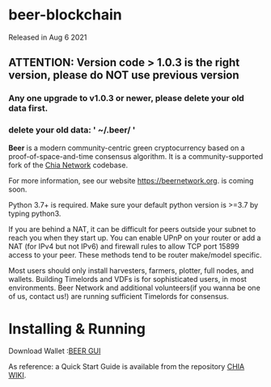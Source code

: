 # beer-blockchain
Released in Aug 6 2021

## ATTENTION: Version code > 1.0.3 is the right version, please do NOT use previous version

### Any one upgrade to v1.0.3 or newer, please delete your old data first.
### delete your old data: ' ~/.beer/ ' 




**Beer** is a modern community-centric green cryptocurrency based on a proof-of-space-and-time consensus algorithm. It is a community-supported fork of the [Chia Network](https://github.com/Chia-Network/chia-blockchain) codebase.

For more information, see our website https://beernetwork.org. is coming soon.

Python 3.7+ is required. Make sure your default python version is >=3.7 by typing python3.

If you are behind a NAT, it can be difficult for peers outside your subnet to reach you when they start up. You can enable UPnP on your router or add a NAT (for IPv4 but not IPv6) and firewall rules to allow TCP port 15899 access to your peer. These methods tend to be router make/model specific.

Most users should only install harvesters, farmers, plotter, full nodes, and wallets. Building Timelords and VDFs is for sophisticated users, in most environments. Beer Network and additional volunteers(if you wanna be one of us, contact us!) are running sufficient Timelords for consensus.



# Installing & Running
Download Wallet :[BEER GUI](https://github.com/Beer-Network/beer-blockchain/releases/)

As reference: a Quick Start Guide is available from the repository [CHIA WIKI](https://github.com/Chia-Network/chia-blockchain/wiki).

